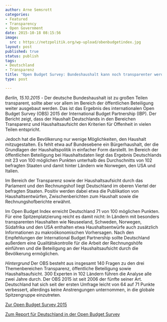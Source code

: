 ```yaml
---
author: Arne Semsrott
categories:
- Featured
- Transparency
- Open Government
date: 2015-10-18 08:15:56
image: 
  src : https://netzpolitik.org/wp-upload/obenbudgetindex.jpg
layout: post
published: true
status: publish
tags:
- Deutschland
- Transparenz
title: "Open Budget Survey: Bundeshaushalt kann noch transparenter werden" 
type: post

---
```

<i>Berlin, 15.10.2015</i> - Der deutsche Bundeshaushalt ist zu großen Teilen transparent, sollte aber vor allem im Bereich der öffentlichen Beteiligung weiter ausgebaut werden. Das ist das Ergebnis des internationalen Open Budget Survey (OBS) 2015 der International Budget Partnership (IBP). Der Bericht zeigt, dass der Haushalt Deutschlands in den Bereichen Transparenz und Haushaltsaufsicht den Kriterien für Offenheit in vielen Teilen entspricht.

Jedoch hat die Bevölkerung nur wenige Möglichkeiten, den Haushalt mitzugestalten. Es fehlt etwa auf Bundesebene ein Bürgerhaushalt, der die Grundlagen der Haushaltspolitik in einfacher Form darstellt. Im Bereich der öffentlichen Beteiligung bei Haushaltsdaten liegt das Ergebnis Deutschlands mit 23 von 100 möglichen Punkten unterhalb des Durchschnitts von 102 befragten Staaten und damit hinter Ländern wie Norwegen, den USA und Italien. 

Im Bereich der Transparenz sowie der Haushaltsaufsicht durch das Parlament und den Rechnungshof liegt Deutschland im oberen Viertel der befragten Staaten. Positiv werden dabei etwa die Publikation von Haushaltsentwürfen, Zwischenberichten zum Haushalt sowie die Rechnungshofberichte erwähnt.

Im Open Budget Index erreicht Deutschland 71 von 100 möglichen Punkten. Für eine Spitzenplatzierung reicht es damit nicht: In Ländern mit besonders transparenten Haushalten wie Neuseeland, Schweden, Norwegen, Südafrika und den USA enthalten etwa Haushaltsentwürfe auch zusätzlich Informationen zu makroökonomischen Vorhersagen. Nach den Empfehlungen der International Budget Partnership sollte Deutschland außerdem eine Qualitätskontrolle für die Arbeit der Rechnungshöfe einführen und die Beteiligung an der Haushaltsaufsicht durch die Bevölkerung ermöglichen.

<i>Hintergrund</i>
Der OBS besteht aus insgesamt 140 Fragen zu den drei Themenbereichen Transparenz, öffentliche Beteiligung sowie Haushaltsaufsicht. 300 Experten in 102 Ländern führen die Analyse alle zwei Jahre durch. Der OBS 2015 ist seit 2006 der fünfte seiner Art. Deutschland hat sich seit der ersten Umfrage leicht von 64 auf 71 Punkte verbessert, allerdings keine Anstrengungen unternommen, in die globale Spitzengruppe einzutreten.
 
<a href="http://internationalbudget.org/opening-budgets/open-budget-initiative/open-budget-survey/">Zur Open Budget Survey 2015</a>

<a href="http://internationalbudget.org/opening-budgets/open-budget-initiative/open-budget-survey/country-info/?country=de">Zum Report für Deutschland in der Open Budget Survey</a>

